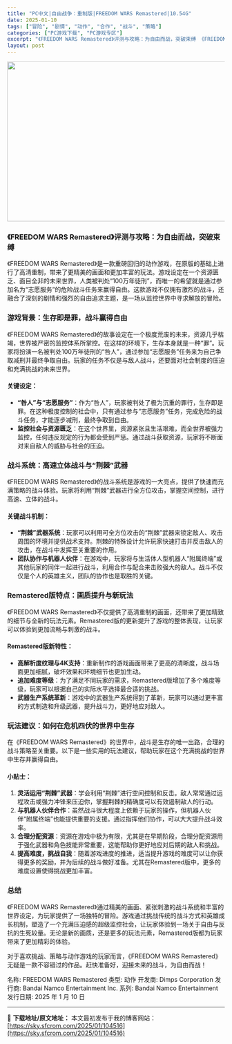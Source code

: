 ```yaml
---
title: "PC中文|自由战争：重制版|FREEDOM WARS Remastered|10.54G"
date: 2025-01-10
tags: ["冒险", "剧情", "动作", "合作", "战斗", "策略"]
categories: ["PC游戏下载", "PC游戏专区"]
excerpt: "《FREEDOM WARS Remastered》评测与攻略：为自由而战，突破束缚 《FREEDOM WARS Remastered》是一款重磅回归的动作游戏，在原版的基础上进行了高清重制，带来了更精美的画面和更加丰富的玩法。游戏设定在一个资源匮乏、面目全非的未来世界，人类被判处“100万年徒刑”，&hellip;"
layout: post
---
```


<img class="aligncenter size-full wp-image-104517" src="https://sky.sfcrom.com/wp-content/uploads/2025/01/2025011002453573.webp" alt="" width="660" height="370" />
<h3>《FREEDOM WARS Remastered》评测与攻略：为自由而战，突破束缚</h3>
《FREEDOM WARS Remastered》是一款重磅回归的动作游戏，在原版的基础上进行了高清重制，带来了更精美的画面和更加丰富的玩法。游戏设定在一个资源匮乏、面目全非的未来世界，人类被判处“100万年徒刑”，而唯一的希望就是通过参加名为“志愿服务”的危险战斗任务来赢得自由。这款游戏不仅拥有激烈的战斗，还融合了深刻的剧情和强烈的自由追求主题，是一场从监控世界中寻求解放的冒险。
<h3>游戏背景：生存即是罪，战斗赢得自由</h3>
《FREEDOM WARS Remastered》的故事设定在一个极度荒废的未来，资源几乎枯竭，世界被严密的监控体系所掌控。在这样的环境下，生存本身就是一种“罪”。玩家将扮演一名被判处100万年徒刑的“咎人”，通过参加“志愿服务”任务来为自己争取减刑并最终争取自由。玩家的任务不仅是与敌人战斗，还要面对社会制度的压迫和充满挑战的未来世界。
<h4>关键设定：</h4>
<ul>
 	<li><strong>“咎人”与“志愿服务”</strong>：作为“咎人”，玩家被判处了极为沉重的罪行，生存即是罪。在这种极度控制的社会中，只有通过参与“志愿服务”任务，完成危险的战斗任务，才能逐步减刑，最终争取到自由。</li>
 	<li><strong>监控社会与资源匮乏</strong>：在这个世界里，资源紧张且生活艰难，而全世界被强力监控，任何违反规定的行为都会受到严惩。通过战斗获取资源，玩家将不断面对来自敌人的威胁与社会的压迫。</li>
</ul>
<h3>战斗系统：高速立体战斗与“荆棘”武器</h3>
《FREEDOM WARS Remastered》的战斗系统是游戏的一大亮点，提供了快速而充满策略的战斗体验。玩家将利用“荆棘”武器进行全方位攻击，掌握空间控制，进行高速、立体的战斗。
<h4>关键战斗机制：</h4>
<ul>
 	<li><strong>“荆棘”武器系统</strong>：玩家可以利用可全方位攻击的“荆棘”武器来锁定敌人、攻击周围的环境并提供战术支持。荆棘的特殊设计允许玩家快速打击并反击敌人的攻击，在战斗中发挥至关重要的作用。</li>
 	<li><strong>团队协作与机器人伙伴</strong>：在游戏中，玩家将与生活体人型机器人“附属终端”或其他玩家的同伴一起进行战斗，利用合作与配合来击败强大的敌人。战斗不仅仅是个人的英雄主义，团队的协作也是取胜的关键。</li>
</ul>
<h3>Remastered版特点：画质提升与新玩法</h3>
《FREEDOM WARS Remastered》不仅提供了高清重制的画面，还带来了更加精致的细节与全新的玩法元素。Remastered版的更新提升了游戏的整体表现，让玩家可以体验到更加流畅与刺激的战斗。
<h4>Remastered版新特性：</h4>
<ul>
 	<li><strong>高解析度纹理与4K支持</strong>：重新制作的游戏画面带来了更高的清晰度，战斗场面更加细腻，破坏效果和环境细节也更加生动。</li>
 	<li><strong>追加难度等级</strong>：为了满足不同玩家的需求，Remastered版增加了多个难度等级，玩家可以根据自己的实际水平选择最合适的挑战。</li>
 	<li><strong>武器生产系统革新</strong>：游戏中的武器生产系统得到了革新，玩家可以通过更丰富的方式制造和升级武器，提升战斗力，更好地应对敌人。</li>
</ul>
<h3>玩法建议：如何在危机四伏的世界中生存</h3>
在《FREEDOM WARS Remastered》的世界中，战斗是生存的唯一出路，合理的战斗策略至关重要。以下是一些实用的玩法建议，帮助玩家在这个充满挑战的世界中生存并赢得自由。
<h4>小贴士：</h4>
<ol>
 	<li><strong>灵活运用“荆棘”武器</strong>：学会利用“荆棘”进行空间控制和反击。敌人常常通过远程攻击或强力冲锋来压迫你，掌握荆棘的精确度可以有效遏制敌人的行动。</li>
 	<li><strong>与机器人伙伴合作</strong>：虽然战斗很大程度上依赖于玩家的操作，但机器人伙伴“附属终端”也能提供重要的支援。通过指挥他们协作，可以大大提升战斗效率。</li>
 	<li><strong>合理分配资源</strong>：资源在游戏中极为有限，尤其是在早期阶段，合理分配资源用于强化武器和角色技能非常重要，这能帮助你更好地应对后期的敌人和挑战。</li>
 	<li><strong>提高难度，挑战自我</strong>：随着游戏进度的推进，适当提升游戏的难度可以让你获得更多的奖励，并为后续的战斗做好准备。尤其在Remastered版中，更多的难度设置使得挑战更加丰富。</li>
</ol>
<h3>总结</h3>
《FREEDOM WARS Remastered》通过精美的画面、紧张刺激的战斗系统和丰富的世界设定，为玩家提供了一场独特的冒险。游戏通过挑战传统的战斗方式和英雄成长机制，塑造了一个充满压迫感的超级监控社会，让玩家体验到一场关于自由与反抗的生死较量。无论是新的画质，还是更多的玩法元素，Remastered版都为玩家带来了更加精彩的体验。

对于喜欢挑战、策略与动作游戏的玩家而言，《FREEDOM WARS Remastered》无疑是一款不容错过的作品。赶快准备好，迎接未来的战斗，为自由而战！

名称: FREEDOM WARS Remastered
类型: 动作
开发商: Dimps Corporation
发行商: Bandai Namco Entertainment Inc.
系列: Bandai Namco Entertainment
发行日期: 2025 年 1 月 10 日

---
📖 **下载地址/原文地址：** 本文最初发布于我的博客网站：[https://sky.sfcrom.com/2025/01/104516](https://sky.sfcrom.com/2025/01/104516)
